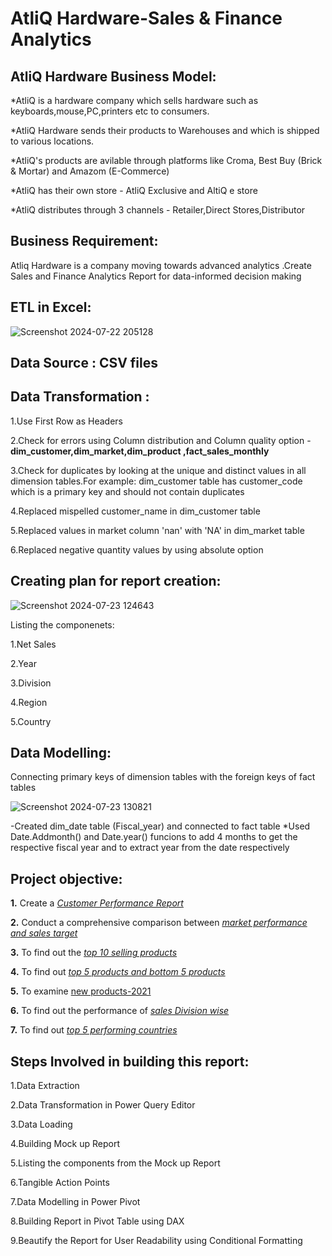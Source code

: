 # AtliQ Hardware-Sales & Finance Analytics 

## AtliQ Hardware Business Model:

*AtliQ is a hardware company which sells hardware such as keyboards,mouse,PC,printers etc to consumers.

*AtliQ Hardware sends their products to Warehouses and which is shipped to various locations.

*AtliQ's products are avilable through platforms like Croma, Best Buy (Brick & Mortar) and Amazom (E-Commerce)

*AtliQ has their own store - AtliQ Exclusive and AltiQ e store

*AtliQ distributes through 3 channels - Retailer,Direct Stores,Distributor

## Business Requirement:

 Atliq Hardware is a company moving towards advanced analytics .Create Sales and Finance Analytics Report for data-informed decision making

## ETL in Excel:

![Screenshot 2024-07-22 205128](https://github.com/user-attachments/assets/06025cf6-3c10-4a6d-abcc-2e86304534a6)

## Data Source : CSV files

## Data Transformation :

1.Use First Row as Headers

2.Check for errors using Column distribution and Column quality option - **dim_customer,dim_market,dim_product ,fact_sales_monthly**

3.Check for duplicates by looking at the unique and distinct values in all dimension tables.For example: dim_customer table has customer_code which is a primary key and should not contain duplicates

4.Replaced mispelled customer_name in dim_customer table 

5.Replaced values in market column 'nan' with 'NA' in dim_market table

6.Replaced negative quantity values by using absolute option

## Creating plan for report creation:

![Screenshot 2024-07-23 124643](https://github.com/user-attachments/assets/0d560dfc-1f65-429b-a372-95a88919114d)

Listing the componenets:

1.Net Sales

2.Year

3.Division

4.Region

5.Country

## Data Modelling:

Connecting primary keys of dimension tables with the foreign keys of fact tables

![Screenshot 2024-07-23 130821](https://github.com/user-attachments/assets/96f59320-9c08-4381-8961-272ab8a3c73c)

-Created dim_date table (Fiscal_year) and connected to fact table 
  *Used Date.Addmonth() and Date.year() funcions to add 4 months to get the respective fiscal year and to extract year from the date respectively

  























 ## Project objective:

  **1.** Create a _[Customer Performance Report](https://github.com/ErnestaRoschelle/Sales-Analytics-Business-Report/blob/main/customer%20performance%20net%20sales.pdf)_
  
  **2.** Conduct a comprehensive comparison between _[market performance and sales target](https://github.com/ErnestaRoschelle/Sales-Analytics-Business-Report/blob/main/Market%20Performance%20report.pdf)_
  
  **3.** To find out the _[top 10 selling products](https://github.com/ErnestaRoschelle/Sales-Analytics-Business-Report/blob/main/top%2010%20products.pdf)_
  
  **4.** To find out _[top 5 products and bottom 5 products](https://github.com/ErnestaRoschelle/Sales-Analytics-Business-Report/blob/main/Top%205%20%26%20bottom%205%20products.pdf)_
  
  **5.** To examine [new products-2021](https://github.com/ErnestaRoschelle/Sales-Analytics-Business-Report/blob/main/New%20products%202021.pdf)
  
  **6.** To find out the performance of _[sales Division wise](https://github.com/ErnestaRoschelle/Sales-Analytics-Business-Report/blob/main/Division%20level%20report.pdf)_
  
  **7.** To find out _[top 5 performing countries](https://github.com/ErnestaRoschelle/Sales-Analytics-Business-Report/blob/main/top%205%20countries.pdf)_

## Steps Involved in building this report:

1.Data Extraction 

2.Data Transformation in Power Query Editor

3.Data Loading 

4.Building Mock up Report

5.Listing the components from the Mock up Report

6.Tangible Action Points

7.Data Modelling in Power Pivot

8.Building Report in Pivot Table using DAX

9.Beautify the Report for User Readability using Conditional Formatting


